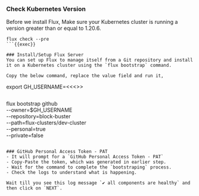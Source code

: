 ### Check Kubernetes Version
Before we install Flux, Make sure your Kubernetes cluster is running a version greater than or equal to 1.20.6.

```
flux check --pre
```{{exec}}

### Install/Setup Flux Server
You can set up Flux to manage itself from a Git repository and install it on a Kubernetes cluster using the `flux bootstrap` command.

Copy the below command, replace the value field and run it,

```
export GH_USERNAME=<<<<REPLACE-WITH-YOUR-GITHUB-USERNAME>>>
```{{copy}}

```
flux bootstrap github \
  --owner=$GH_USERNAME \
  --repository=block-buster \
  --path=flux-clusters/dev-cluster \
  --personal=true \
  --private=false
```{{exec}}

### GitHub Personal Access Token - PAT
- It will prompt for a `GitHub Personal Access Token - PAT`
- Copy-Paste the token, which was generated in earlier step.
- Wait for the command to complete the `bootstraping` process.
- Check the logs to understand what is happening.

Wait till you see this log message `✔ all components are healthy` and then click on `NEXT`.